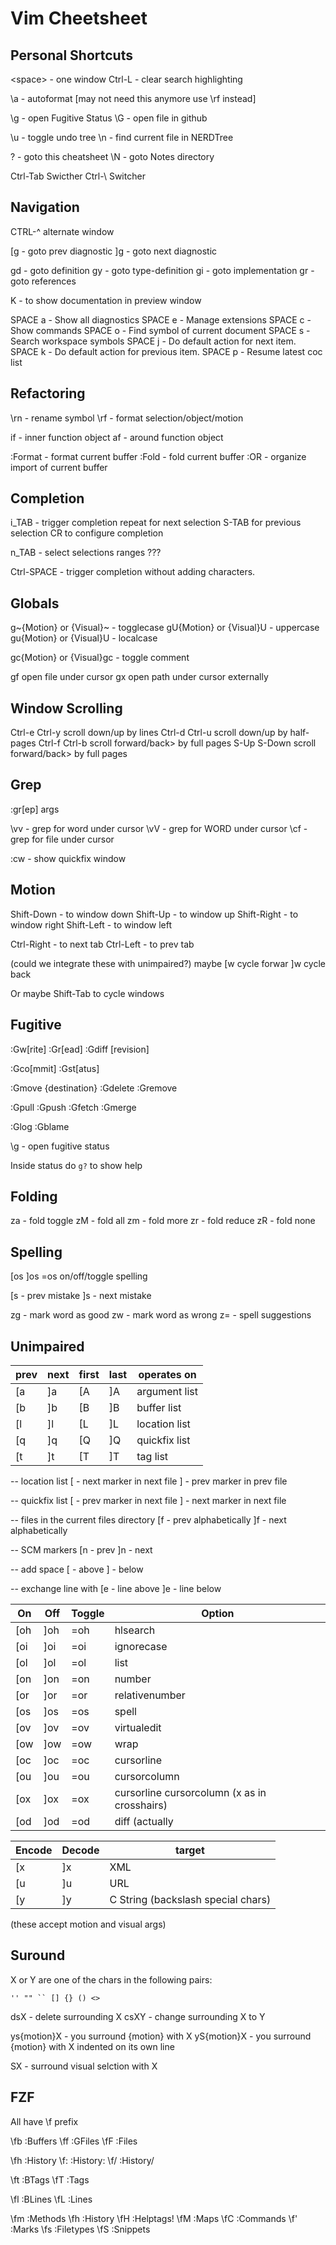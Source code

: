 # Vim Cheetsheet

## Personal Shortcuts

  \<space> - one window
  Ctrl-L  - clear search highlighting

  \a - autoformat   [may not need this anymore use \rf instead]

  \g - open Fugitive Status
  \\G - open file in github

  \u - toggle undo tree
  \n - find current file in NERDTree

  \? - goto this cheatsheet
  \N - goto Notes directory

  Ctrl-Tab  Swicther
  Ctrl-\    Switcher

## Navigation

  CTRL-^ alternate window

  [g  - goto prev diagnostic
  ]g  - goto next diagnostic

  gd  - goto definition
  gy  - goto type-definition
  gi  - goto implementation
  gr  - goto references

  K   - to show documentation in preview window

  SPACE a - Show all diagnostics
  SPACE e - Manage extensions
  SPACE c - Show commands
  SPACE o - Find symbol of current document
  SPACE s - Search workspace symbols
  SPACE j - Do default action for next item.
  SPACE k - Do default action for previous item.
  SPACE p - Resume latest coc list

## Refactoring

  \rn - rename symbol
  \rf - format selection/object/motion

  if  - inner function object
  af  - around function object

  :Format - format current buffer
  :Fold   - fold current buffer
  :OR     - organize import of current buffer

## Completion

  i_TAB - trigger completion
          repeat for next selection
          S-TAB for previous selection
          CR to configure completion

  n_TAB - select selections ranges ???

  Ctrl-SPACE - trigger completion without adding characters.

## Globals

  g~{Motion} or {Visual}~  - togglecase
  gU{Motion} or {Visual}U  - uppercase
  gu{Motion} or {Visual}U  - localcase

  gc{Motion} or {Visual}gc - toggle comment

  gf open file under cursor
  gx open path under cursor externally

## Window Scrolling

  Ctrl-e   Ctrl-y   scroll down/up by lines
  Ctrl-d   Ctrl-u   scroll down/up by half-pages
  Ctrl-f   Ctrl-b   scroll forward/back> by full pages
  S-Up S-Down       scroll forward/back> by full pages

## Grep

  :gr[ep] args

  \vv     - grep for word under cursor
  \vV     - grep for WORD under cursor
  \cf     - grep for file under cursor

  :cw     - show quickfix window

## Motion

  Shift-Down   - to window down
  Shift-Up     - to window up
  Shift-Right  - to window right
  Shift-Left   - to window left

  Ctrl-Right  - to next tab
  Ctrl-Left   - to prev tab

  (could we integrate these with unimpaired?)
  maybe [w cycle forwar ]w cycle back

  Or maybe Shift-Tab to cycle windows

## Fugitive

  :Gw[rite]
  :Gr[ead]
  :Gdiff [revision]

  :Gco[mmit]
  :Gst[atus]

  :Gmove {destination}
  :Gdelete
  :Gremove

  :Gpull
  :Gpush
  :Gfetch
  :Gmerge

  :Glog
  :Gblame

  \g - open fugitive status

  Inside status do `g?` to show help

## Folding

  za - fold toggle
  zM - fold all
  zm - fold more
  zr - fold reduce
  zR - fold none

## Spelling

  [os	  ]os   =os   on/off/toggle spelling

  [s - prev mistake
  ]s - next mistake

  zg - mark word as good
  zw - mark word as wrong
  z= - spell suggestions

## Unimpaired

  | prev  | next | first | last | operates on
  | ----- | ---- | ----- | ---- | -------------
  | [a    | ]a   | [A    | ]A   | argument list
  | [b    | ]b   | [B    | ]B   | buffer list
  | [l    | ]l   | [L    | ]L   | location list
  | [q    | ]q   | [Q    | ]Q   | quickfix list
  | [t    | ]t   | [T    | ]T   | tag list

-- location list
[<C-L> - next marker in next file
]<C-L> - prev marker in prev file

-- quickfix list
[<C-Q> - prev marker in next file
]<C-Q> - next marker in next file

-- files in the current files directory
[f - prev alphabetically
]f - next alphabetically

-- SCM markers
[n - prev
]n - next

-- add space
[<space> - above
]<space> - below

-- exchange line with
[e - line above
]e - line below

  | On   | Off  | Toggle | Option
  |------|------|--------|----------
  | [oh	 | ]oh  | =oh    | hlsearch
  | [oi	 | ]oi  | =oi    | ignorecase
  | [ol	 | ]ol  | =ol    | list
  | [on	 | ]on  | =on    | number
  | [or	 | ]or  | =or    | relativenumber
  | [os	 | ]os  | =os    | spell
  | [ov	 | ]ov  | =ov    | virtualedit
  | [ow	 | ]ow  | =ow    | wrap
  | [oc	 | ]oc  | =oc    | cursorline
  | [ou	 | ]ou  | =ou    | cursorcolumn
  | [ox	 | ]ox  | =ox    | cursorline cursorcolumn (x as in crosshairs)
  | [od	 | ]od  | =od    | diff (actually |:diffthis| / |:diffoff|)

  | Encode | Decode |  target
  | -------|--------|--------
  | [x     | ]x     |  XML
  | [u     | ]u     |  URL
  | [y     | ]y     |  C String (backslash special chars)
  (these accept motion and visual args)

## Suround

X or Y are one of the chars in the following pairs:
```
'' "" `` [] {} () <>
```

dsX  - delete surrounding X
csXY - change surrounding X to Y

ys{motion}X - you surround {motion} with X
yS{motion}X - you surround {motion} with X indented on its own line

SX - surround visual selction with X


## FZF

All have \f prefix

  \fb :Buffers
  \ff :GFiles
  \fF :Files

  \fh :History
  \f: :History:
  \f/ :History/

  \ft :BTags
  \fT :Tags

  \fl :BLines
  \fL :Lines

  \fm :Methods
  \fh :History
  \fH :Helptags!
  \fM :Maps
  \fC :Commands
  \f' :Marks
  \fs :Filetypes
  \fS :Snippets
